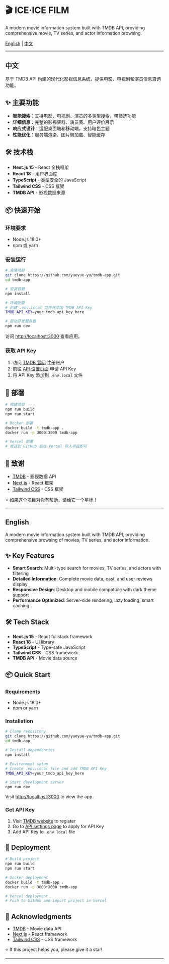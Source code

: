 # 🎬 ICE·ICE FILM 

A modern movie information system built with TMDB API, providing comprehensive movie, TV series, and actor information browsing.

[English](#english) | [中文](#中文)

---

## 中文

基于 TMDB API 构建的现代化影视信息系统，提供电影、电视剧和演员信息查询功能。

## ✨ 主要功能

- **智能搜索**：支持电影、电视剧、演员的多类型搜索，带筛选功能
- **详细信息**：完整的影视资料、演员表、用户评价展示
- **响应式设计**：适配桌面端和移动端，支持暗色主题
- **性能优化**：服务端渲染、图片懒加载、智能缓存

## 🛠️ 技术栈

- **Next.js 15** - React 全栈框架
- **React 18** - 用户界面库  
- **TypeScript** - 类型安全的 JavaScript
- **Tailwind CSS** - CSS 框架
- **TMDB API** - 影视数据来源

## 📦 快速开始

### 环境要求
- Node.js 18.0+
- npm 或 yarn

### 安装运行
```bash
# 克隆项目
git clone https://github.com/yueyue-yu/tmdb-app.git
cd tmdb-app

# 安装依赖
npm install

# 环境配置
# 创建 .env.local 文件并添加 TMDB API Key
TMDB_API_KEY=your_tmdb_api_key_here

# 启动开发服务器
npm run dev
```

访问 [http://localhost:3000](http://localhost:3000) 查看应用。

### 获取 API Key
1. 访问 [TMDB 官网](https://www.themoviedb.org/) 注册账户
2. 前往 [API 设置页面](https://www.themoviedb.org/settings/api) 申请 API Key
3. 将 API Key 添加到 `.env.local` 文件

## 🚀 部署

```bash
# 构建项目
npm run build
npm run start

# Docker 部署
docker build -t tmdb-app .
docker run -p 3000:3000 tmdb-app

# Vercel 部署
# 推送到 GitHub 后在 Vercel 导入项目即可
```

## 🙏 致谢

- [TMDB](https://www.themoviedb.org/) - 影视数据 API
- [Next.js](https://nextjs.org/) - React 框架
- [Tailwind CSS](https://tailwindcss.com/) - CSS 框架

⭐ 如果这个项目对你有帮助，请给它一个星标！

---

## English

A modern movie information system built with TMDB API, providing comprehensive browsing of movies, TV series, and actor information.

## ✨ Key Features

- **Smart Search**: Multi-type search for movies, TV series, and actors with filtering
- **Detailed Information**: Complete movie data, cast, and user reviews display
- **Responsive Design**: Desktop and mobile compatible with dark theme support
- **Performance Optimized**: Server-side rendering, lazy loading, smart caching

## 🛠️ Tech Stack

- **Next.js 15** - React fullstack framework
- **React 18** - UI library
- **TypeScript** - Type-safe JavaScript
- **Tailwind CSS** - CSS framework
- **TMDB API** - Movie data source

## 📦 Quick Start

### Requirements
- Node.js 18.0+
- npm or yarn

### Installation
```bash
# Clone repository
git clone https://github.com/yueyue-yu/tmdb-app.git
cd tmdb-app

# Install dependencies
npm install

# Environment setup
# Create .env.local file and add TMDB API Key
TMDB_API_KEY=your_tmdb_api_key_here

# Start development server
npm run dev
```

Visit [http://localhost:3000](http://localhost:3000) to view the app.

### Get API Key
1. Visit [TMDB website](https://www.themoviedb.org/) to register
2. Go to [API settings page](https://www.themoviedb.org/settings/api) to apply for API Key
3. Add API Key to `.env.local` file

## 🚀 Deployment

```bash
# Build project
npm run build
npm run start

# Docker deployment
docker build -t tmdb-app .
docker run -p 3000:3000 tmdb-app

# Vercel deployment
# Push to GitHub and import project in Vercel
```

## 🙏 Acknowledgments

- [TMDB](https://www.themoviedb.org/) - Movie data API
- [Next.js](https://nextjs.org/) - React framework
- [Tailwind CSS](https://tailwindcss.com/) - CSS framework

⭐ If this project helps you, please give it a star!

---
